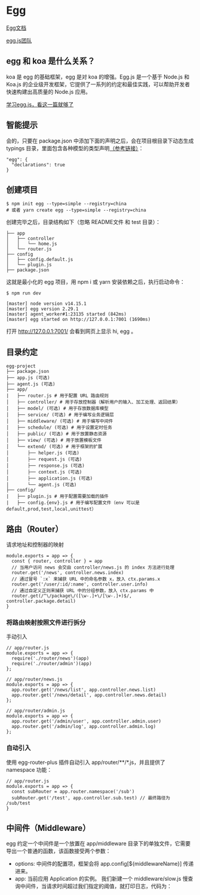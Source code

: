 # Egg
[Egg文档](https://www.eggjs.org/zh-CN/intro/quickstart)

[egg.js团队](https://www.yuque.com/egg)

## egg 和 koa 是什么关系？
koa 是 egg 的基础框架，egg 是对 koa 的增强。Egg.js 是一个基于 Node.js 和 Koa.js 的企业级开发框架，它提供了一系列的约定和最佳实践，可以帮助开发者快速构建出高质量的 Node.js 应用。

[学习egg.js，看这一篇就够了](https://blog.csdn.net/keliq/article/details/119607114)

## 智能提示
会的，只要在 package.json 中添加下面的声明之后，会在项目根目录下动态生成 typings 目录，里面包含各种模型的类型声明[（参考链接）](https://www.yuque.com/egg/nodejs/gkk3r9)：

```
"egg": {
  "declarations": true
}
```

## 创建项目
```
$ npm init egg --type=simple --registry=china
# 或者 yarn create egg --type=simple --registry=china

```
创建完毕之后，目录结构如下（忽略 README文件 和 test 目录）：
```
├── app
│   ├── controller
│   │   └── home.js
│   └── router.js
├── config
│   ├── config.default.js
│   └── plugin.js
├── package.json
```
这就是最小化的 egg 项目，用 npm i 或 yarn 安装依赖之后，执行启动命令：
```
$ npm run dev

[master] node version v14.15.1
[master] egg version 2.29.1
[master] agent_worker#1:23135 started (842ms)
[master] egg started on http://127.0.0.1:7001 (1690ms)
```
打开 http://127.0.0.1:7001/ 会看到网页上显示 hi, egg 。

## 目录约定
```
egg-project
├── package.json
├── app.js (可选)
├── agent.js (可选)
├── app/
|   ├── router.js # 用于配置 URL 路由规则
│   ├── controller/ # 用于存放控制器（解析用户的输入、加工处理、返回结果）
│   ├── model/ (可选) # 用于存放数据库模型
│   ├── service/ (可选) # 用于编写业务逻辑层
│   ├── middleware/ (可选) # 用于编写中间件
│   ├── schedule/ (可选) # 用于设置定时任务
│   ├── public/ (可选) # 用于放置静态资源
│   ├── view/ (可选) # 用于放置模板文件
│   └── extend/ (可选) # 用于框架的扩展
│       ├── helper.js (可选)
│       ├── request.js (可选)
│       ├── response.js (可选)
│       ├── context.js (可选)
│       ├── application.js (可选)
│       └── agent.js (可选)
├── config/
|   ├── plugin.js # 用于配置需要加载的插件
|   ├── config.{env}.js # 用于编写配置文件（env 可以是 default,prod,test,local,unittest）

```

## 路由（Router）
请求地址和控制器的映射
```
module.exports = app => {
  const { router, controller } = app
  // 当用户访问 news 会交由 controller/news.js 的 index 方法进行处理
  router.get('/news', controller.news.index)
  // 通过冒号 `:x` 来捕获 URL 中的命名参数 x，放入 ctx.params.x
  router.get('/user/:id/:name', controller.user.info)
  // 通过自定义正则来捕获 URL 中的分组参数，放入 ctx.params 中
  router.get(/^\/package\/([\w-.]+\/[\w-.]+)$/, controller.package.detail)
}

```

### 将路由映射按照文件进行拆分

手动引入
```
// app/router.js
module.exports = app => {
  require('./router/news')(app)
  require('./router/admin')(app)
};

// app/router/news.js
module.exports = app => {
  app.router.get('/news/list', app.controller.news.list)
  app.router.get('/news/detail', app.controller.news.detail)
};

// app/router/admin.js
module.exports = app => {
  app.router.get('/admin/user', app.controller.admin.user)
  app.router.get('/admin/log', app.controller.admin.log)
};
```
### 自动引入
使用 egg-router-plus 插件自动引入 app/router/**/*.js，并且提供了 namespace 功能：

```
// app/router.js
module.exports = app => {
  const subRouter = app.router.namespace('/sub')
  subRouter.get('/test', app.controller.sub.test) // 最终路径为 /sub/test
}
```

## 中间件（Middleware）

egg 约定一个中间件是一个放置在 app/middleware 目录下的单独文件，它需要导出一个普通的函数，该函数接受两个参数：

- options: 中间件的配置项，框架会将 app.config[${middlewareName}] 传递进来。
- app: 当前应用 Application 的实例。
我们新建一个 middleware/slow.js 慢查询中间件，当请求时间超过我们指定的阈值，就打印日志，代码为：


